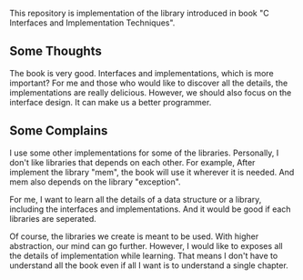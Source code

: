 This repository is implementation of the library introduced in book "C
Interfaces and Implementation Techniques".

## Some Thoughts
The book is very good. Interfaces and implementations, which is more
important? For me and those who would like to discover all the details, the
implementations are really delicious. However, we should also focus on the
interface design. It can make us a better programmer.

## Some Complains
I use some other implementations for some of the libraries. Personally, I
don't like libraries that depends on each other. For example, After implement
the library "mem", the book will use it wherever it is needed. And mem also
depends on the library "exception".

For me, I want to learn all the details of a data structure or a library,
including the interfaces and implementations. And it would be good if each
libraries are seperated.

Of course, the libraries we create is meant to be used. With higher
abstraction, our mind can go further. However, I would like to exposes all the
details of implementation while learning. That means I don't have to
understand all the book even if all I want is to understand a single chapter.
